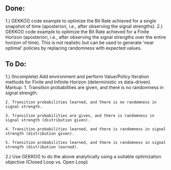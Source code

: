 ## Done:

1.) GEKKO() code example to optimize the Bit Rate achieved for a single snapshot of time (aposteriori, i.e., after
    observing the signal strengths).
2.) GEKKO() code example to optimize the Bit Rate achieved for a Finite Horizon (aposteriori, i.e., after
    observing the signal strengths over the entire horizon of time). This is not realistic but can be used
    to generate 'near optimal' policies by replacing randomness with expected values.


## To Do:

1.) (Incomplete) Add environment and perform Value/Policy Iteration methods for Finite and Infinite Horizon (deterministic vs data-driven)
    Markup: 
    1. Transition probabilities are given, and there is no randomness in signal strength.
    
    2. Transition probabilities learned, and there is no randomness in signal strength.
    
    3. Transition probabilities are given, and there is randomness in signal strength (distribution given).
    
    4. Transition probabilities learned, and there is randomness in signal strength (distribution given).
    
    5. Transition probabilities learned, and there is randomness in signal strength (distribution learned).

2.) Use GEKKO() to do the above analytically using a suitable optimization objective (Closed Loop vs. Open Loop)

